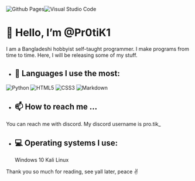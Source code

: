 ![Github Pages](https://img.shields.io/badge/github%20pages-121013?style=for-the-badge&logo=github&logoColor=white)![Visual Studio Code](https://img.shields.io/badge/Visual%20Studio%20Code-0078d7.svg?style=for-the-badge&logo=visual-studio-code&logoColor=white)
<h1>👋 Hello, I’m @Pr0tiK1</h1>
  
  I am a Bangladeshi hobbyist self-taught programmer. I make programs from time to time.
  Here, I will be releasing some of my stuff.

- <h2>📜 Languages I use the most:</h2>
  
![Python](https://img.shields.io/badge/python-3670A0?style=for-the-badge&logo=python&logoColor=ffdd54)
![HTML5](https://img.shields.io/badge/html5-%23E34F26.svg?style=for-the-badge&logo=html5&logoColor=white)
![CSS3](https://img.shields.io/badge/css3-%231572B6.svg?style=for-the-badge&logo=css3&logoColor=white)
![Markdown](https://img.shields.io/badge/markdown-%23000000.svg?style=for-the-badge&logo=markdown&logoColor=white)

- <h2>📫 How to reach me ...</h2>
You can reach me with discord.
My discord username is pro.tik_

- <h2>💻 Operating systems I use:</h2>
  Windows 10 
  Kali Linux

Thank you so much for reading,
see yall later, peace ✌️
<!---
Pr0tiK1/Pr0tiK1 is a ✨ special ✨ repository because its `README.md` (this file) appears on your GitHub profile.
You can click the Preview link to take a look at your changes.
--->
